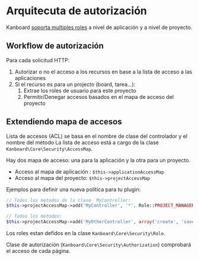 Arquitecuta de autorización
===========================

Kanboard [soporta multiples roles](roles.markdown) a nivel de aplicación y a nivel de proyecto.

Workflow de autorización
--------------------------

Para cada solicitud HTTP:

1. Autorizar o no el acceso a los recursos en base a la lista de acceso a las aplicaciones
2. Si el recurso es para un projecto (board, tarea...):
    1. Extrae los roles de usuario para este proyecto
    2. Permitir/Denegar accesos basados en el mapa de acceso del proyecto

Extendiendo mapa de accesos
---------------------------

Lista de accesos (ACL) se basa en el nombre de clase del controlador y el nombre del método
La lista de acceso está a cargo de la clase `Kanboard\Core\Security\AccessMap`.

Hay dos mapa de acceso: una para la aplicación y la otra para un proyecto.

- Acceso al mapa de aplicación : `$this->applicationAccessMap`
- Acceso al mapa del proyecto: `$this->projectAccessMap`

Ejemplos para definir una nueva política para tu plugin:

```php
// Todos los metodos de la clase  MyController:
$this->projectAccessMap->add('MyController', '*', Role::PROJECT_MANAGER);

// Todos los metodos:
$this->projectAccessMap->add('MyOtherController', array('create', 'save'), Role::PROJECT_MEMBER);
```

Los roles estan defidos en la clase  `Kanboard\Core\Security\Role`.

Clase de autorización (`Kanboard\Core\Security\Authorization`) comprobará el acceso de cada página.
